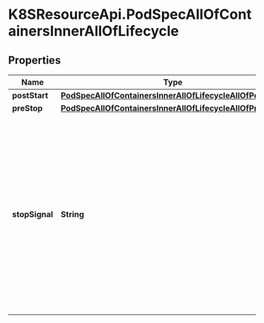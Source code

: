 # K8SResourceApi.PodSpecAllOfContainersInnerAllOfLifecycle

## Properties

Name | Type | Description | Notes
------------ | ------------- | ------------- | -------------
**postStart** | [**PodSpecAllOfContainersInnerAllOfLifecycleAllOfPostStart**](PodSpecAllOfContainersInnerAllOfLifecycleAllOfPostStart.md) |  | [optional] 
**preStop** | [**PodSpecAllOfContainersInnerAllOfLifecycleAllOfPreStop**](PodSpecAllOfContainersInnerAllOfLifecycleAllOfPreStop.md) |  | [optional] 
**stopSignal** | **String** | StopSignal defines which signal will be sent to a container when it is being stopped. If not specified, the default is defined by the container runtime in use. StopSignal can only be set for Pods with a non-empty .spec.os.name | [optional] 


